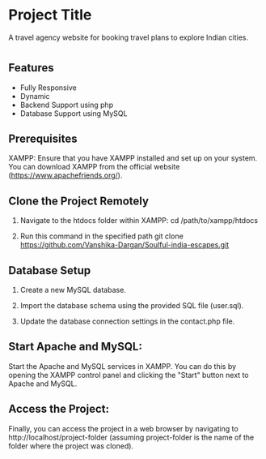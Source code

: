 
# Project Title

A travel agency website for booking travel plans to explore Indian cities. 

# 

## Features

- Fully Responsive
- Dynamic 
- Backend Support using php
- Database Support using MySQL



## Prerequisites

XAMPP: Ensure that you have XAMPP installed and set up on your system. You can download XAMPP from the official website (https://www.apachefriends.org/).

## Clone the Project Remotely
1. Navigate to the htdocs folder within XAMPP:
cd /path/to/xampp/htdocs

2. Run this command in the specified path
git clone https://github.com/Vanshika-Dargan/Soulful-india-escapes.git

## Database Setup
1. Create a new MySQL database.

2. Import the database schema using the provided SQL file (user.sql).

3. Update the database connection settings in the contact.php file.

## Start Apache and MySQL:
Start the Apache and MySQL services in XAMPP. You can do this by opening the XAMPP control panel and clicking the "Start" button next to Apache and MySQL.

## Access the Project:
Finally, you can access the project in a web browser by navigating to http://localhost/project-folder (assuming project-folder is the name of the folder where the project was cloned).




    
